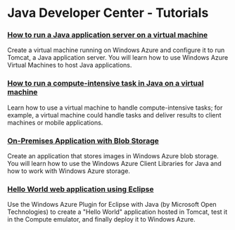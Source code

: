 <properties linkid="devnav-java-tutorials" urlDisplayName="Tutorials" pageTitle="Windows Azure Java tutorials" metaKeywords="Java tutorials Windows Azure, Java tutorials Azure, Azure Java tutorials, Azure Java" description="Find tutorials about using Java with Windows Azure." metaCanonical="" services="" documentationCenter="" title="Java Developer Center - Tutorials" authors=""  solutions="" writer="" manager="" editor=""  />




# Java Developer Center - Tutorials
### [How to run a Java application server on a virtual machine][java_application_server]

Create a virtual machine running on Windows Azure and configure it to run Tomcat, a Java application server. You will learn how to use Windows Azure Virtual Machines to host Java applications.

### [How to run a compute-intensive task in Java on a virtual machine][compute_intensive]

Learn how to use a virtual machine to handle compute-intensive tasks; for example, a virtual machine could handle tasks and deliver results to client machines or mobile applications.

### [On-Premises Application with Blob Storage][on_premises_storage]

Create an application that stores images in Windows Azure blob storage. You will learn how to use the Windows Azure Client Libraries for Java and how to work with Windows Azure storage. 

### [Hello World web application using Eclipse][eclipse-app]

Use the Windows Azure Plugin for Eclipse with Java (by Microsoft Open Technologies) to create a "Hello World" application hosted in Tomcat, test it in the Compute emulator, and finally deploy it to Windows Azure.



[on_premises_storage]: ../tutorials/on-premise-app-with-blob-storage.md
[java_application_server]: ../howto/howto_java_virtual_machine.md
[compute_intensive]: ../howto/howto_java_compute_task.md
[eclipse-app]: http://go.microsoft.com/fwlink/?LinkID=234493&clcid=0x409